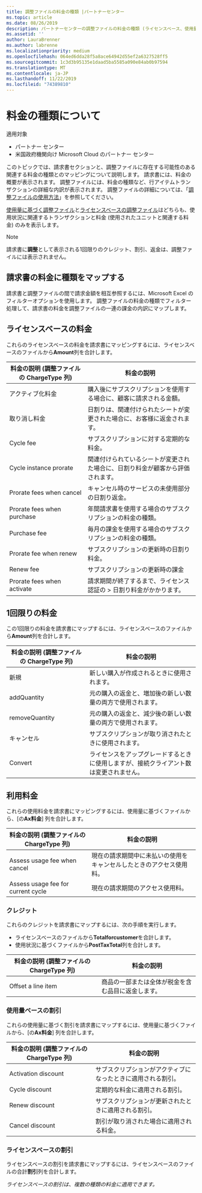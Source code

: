 ```yaml
---
title: 調整ファイルの料金の種類 |パートナーセンター
ms.topic: article
ms.date: 08/26/2019
description: パートナーセンターの調整ファイルの料金の種類 (ライセンスベース、使用量ベース、1回限り)、クレジット、および割引。
ms.assetid: ''
author: LauraBrenner
ms.author: labrenne
ms.localizationpriority: medium
ms.openlocfilehash: 064ed6dda28f5a8ace64942d55ef2a6327528ff5
ms.sourcegitcommit: 1c3d3b95135e1daad5ba5585a090e84ab0b97594
ms.translationtype: MT
ms.contentlocale: ja-JP
ms.lasthandoff: 11/22/2019
ms.locfileid: "74389810"
---
```

# <a name="understand-charge-types"></a>料金の種類について

適用対象

- パートナー センター
- 米国政府機関向け Microsoft Cloud のパートナー センター

このトピックでは、請求書セクションと、調整ファイルに存在する可能性のある関連する料金の種類とのマッピングについて説明します。 請求書には、料金の概要が表示されます。 調整ファイルには、料金の種類など、行アイテムトランザクションの詳細な内訳が表示されます。 調整ファイルの詳細については、「[調整ファイルの使用方法](use-the-reconciliation-files.md)」を参照してください。

[使用量に基づく調整ファイル](usage-based-recon-files.md)と[ライセンスベースの調整ファイル](license-based-recon-files.md)はどちらも、使用状況に関連するトランザクションと料金 (使用されたユニットと関連する料金) のみを表示します。

> [!NOTE]
> 請求書に**調整**として表示される1回限りのクレジット、割引、返金は、調整ファイルには表示されません。

## <a name="map-charge-types-to-invoice-charges"></a>請求書の料金に種類をマップする

請求書と調整ファイルの間で請求金額を相互参照するには、Microsoft Excel のフィルターオプションを使用します。 調整ファイルの料金の種類でフィルター処理して、請求書の料金を調整ファイルの一連の課金の内訳にマップします。

## <a name="license-based-charges"></a>ライセンスベースの料金

これらのライセンスベースの料金を請求書にマッピングするには、ライセンスベースのファイルから**Amount**列を合計します。

| 料金の説明 (調整ファイルの ChargeType 列) | 料金の説明 |
| ------------------------------------------------------------- | ------------------ |
| アクティブ化料金 | 購入後にサブスクリプションを使用する場合に、顧客に請求される金額。 |
| 取り消し料金 | 日割りは、関連付けられたシートが変更された場合に、お客様に返金されます。 |
| Cycle fee | サブスクリプションに対する定期的な料金。 |
| Cycle instance prorate | 関連付けられているシートが変更された場合に、日割り料金が顧客から評価されます。 |
| Prorate fees when cancel | キャンセル時のサービスの未使用部分の日割り返金。 |
| Prorate fees when purchase | 年間請求書を使用する場合のサブスクリプションの料金の種類。 |
| Purchase fee | 毎月の課金を使用する場合のサブスクリプションの料金の種類。 |
| Prorate fee when renew | サブスクリプションの更新時の日割り料金。 |
| Renew fee | サブスクリプションの更新時の課金 |
| Prorate fees when activate | 請求期間が終了するまで、ライセンス認証の > 日割り料金がかかります。 |

## <a name="one-time-charges"></a>1回限りの料金

この1回限りの料金を請求書にマップするには、ライセンスベースのファイルから**Amount**列を合計します。

| 料金の説明 (調整ファイルの ChargeType 列) | 料金の説明 |
| ------------------------------------------------------------- | ------------------ |
| 新規 | 新しい購入が作成されるときに使用されます。 |
| addQuantity | 元の購入の返金と、増加後の新しい数量の両方で使用されます。 |
| removeQuantity | 元の購入の返金と、減少後の新しい数量の両方で使用されます。 |
| キャンセル | サブスクリプションが取り消されたときに使用されます。 |
| Convert | ライセンスをアップグレードするときに使用しますが、接続クライアント数は変更されません。 |

## <a name="usage-charges"></a>利用料金

これらの使用料金を請求書にマッピングするには、使用量に基づくファイルから、[の**Ax料金**] 列を合計します。

| 料金の説明 (調整ファイルの ChargeType 列) | 料金の説明 |
| ------------------------------------------------------------- | ------------------ |
| Assess usage fee when cancel | 現在の請求期間中に未払いの使用をキャンセルしたときのアクセス使用料。 |
| Assess usage fee for current cycle | 現在の請求期間のアクセス使用料。 |

### <a name="credits"></a>クレジット

これらのクレジットを請求書にマップするには、次の手順を実行します。

- ライセンスベースのファイルから**Totalforcustomer**を合計します。
- 使用状況に基づくファイルから**PostTaxTotal**列を合計します。

| 料金の説明 (調整ファイルの ChargeType 列) | 料金の説明 |
| ------------------------------------------------------------- | ------------------ |
| Offset a line item | 商品の一部または全体が税金を含む品目に返金します。 |

### <a name="usage-based-discounts"></a>使用量ベースの割引

これらの使用量に基づく割引を請求書にマップするには、使用量に基づくファイルから、[の**Ax料金**] 列を合計します。

| 料金の説明 (調整ファイルの ChargeType 列) | 料金の説明 |
| ------------------------------------------------------------- | ------------------ |
| Activation discount | サブスクリプションがアクティブになったときに適用される割引。 |
| Cycle discount | 定期的な料金に適用される割引。 |
| Renew discount | サブスクリプションが更新されたときに適用される割引。 |
| Cancel discount | 割引が取り消された場合に適用される料金。 |

### <a name="license-based-discounts"></a>ライセンスベースの割引

ライセンスベースの割引を請求書にマップするには、ライセンスベースのファイルの合計**割引**列を合計します。

*ライセンスベースの割引は、複数の種類の料金に適用できます。*
